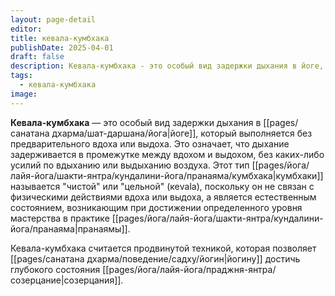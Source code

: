 ```yaml
---
layout: page-detail
editor: 
title: кевала-кумбхака
publishDate: 2025-04-01
draft: false
description: Кевала-кумбхака - это особый вид задержки дыхания в йоге, который выполняется без предварительного вдоха или выдоха. Это означает, что дыхание задерживается в промежутке между вдохом и выдохом, без каких-либо усилий по вдыханию или выдыханию воздуха.
tags:
  - кевала-кумбхака
image:
---
```

**Кевала-кумбхака** — это особый вид задержки дыхания в [[pages/санатана дхарма/шат-даршана/йога|йоге]], который выполняется без предварительного вдоха или выдоха. Это означает, что дыхание задерживается в промежутке между вдохом и выдохом, без каких-либо усилий по вдыханию или выдыханию воздуха. Этот тип [[pages/йога/лайя-йога/шакти-янтра/кундалини-йога/пранаяма/кумбхака|кумбхаки]] называется "чистой" или "цельной" (кеvala), поскольку он не связан с физическими действиями вдоха или выдоха, а является естественным состоянием, возникающим при достижении определенного уровня мастерства в практике [[pages/йога/лайя-йога/шакти-янтра/кундалини-йога/пранаяма|пранаямы]].

Кевала-кумбхака считается продвинутой техникой, которая позволяет [[pages/санатана дхарма/поведение/садху/йогин|йогину]] достичь глубокого состояния [[pages/йога/лайя-йога/праджня-янтра/созерцание|созерцания]]. 